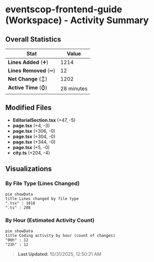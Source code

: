 # eventscop-frontend-guide (Workspace) - Activity Summary 

## Overall Statistics

| Stat                   | Value                                                             |
| ---------------------- | ----------------------------------------------------------------- |
| **Lines Added** (➕)   | 1214                                          |
| **Lines Removed** (➖) | 12                                        |
| **Net Change** (↕)    | 1202                |
| **Active Time** (⌚)   | 28 minutes |


## Modified Files
- **EditorialSection.tsx** (+47, -5)
- **page.tsx** (+4, -3)
- **page.tsx** (+306, -0)
- **page.tsx** (+304, -0)
- **page.tsx** (+344, -0)
- **page.tsx** (+5, -0)
- **city.ts** (+204, -4)

## Visualizations

### By File Type (Lines Changed)

```mermaid
pie showData
title Lines changed by file type
".tsx" : 1018
".ts" : 208
```

### By Hour (Estimated Activity Count)

```mermaid
pie showData
title Coding activity by hour (count of changes)
"00h" : 12
"23h" : 12
```


> **Last Updated:** 10/31/2025, 12:50:21 AM